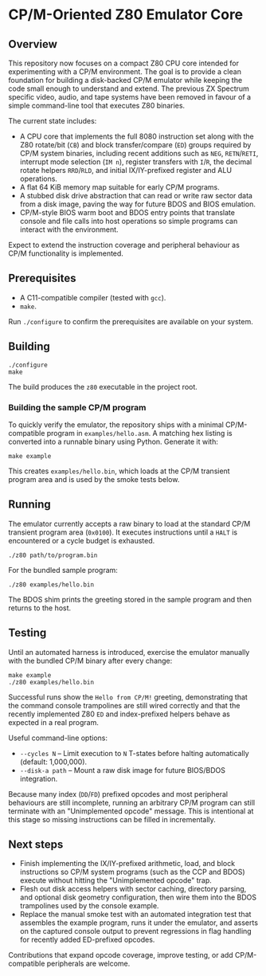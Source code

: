 # CP/M-Oriented Z80 Emulator Core

## Overview
This repository now focuses on a compact Z80 CPU core intended for experimenting with a CP/M environment. The goal is to provide a clean foundation for building a disk-backed CP/M emulator while keeping the code small enough to understand and extend. The previous ZX Spectrum specific video, audio, and tape systems have been removed in favour of a simple command-line tool that executes Z80 binaries.

The current state includes:

- A CPU core that implements the full 8080 instruction set along with the Z80 rotate/bit (`CB`) and block transfer/compare (`ED`) groups required by CP/M system binaries, including recent additions such as `NEG`, `RETN`/`RETI`, interrupt mode selection (`IM n`), register transfers with `I`/`R`, the decimal rotate helpers `RRD`/`RLD`, and initial IX/IY-prefixed register and ALU operations.
- A flat 64 KiB memory map suitable for early CP/M programs.
- A stubbed disk drive abstraction that can read or write raw sector data from a disk image, paving the way for future BDOS and BIOS emulation.
- CP/M-style BIOS warm boot and BDOS entry points that translate console and file calls into host operations so simple programs can interact with the environment.

Expect to extend the instruction coverage and peripheral behaviour as CP/M functionality is implemented.

## Prerequisites
- A C11-compatible compiler (tested with `gcc`).
- `make`.

Run `./configure` to confirm the prerequisites are available on your system.

## Building
```
./configure
make
```

The build produces the `z80` executable in the project root.

### Building the sample CP/M program

To quickly verify the emulator, the repository ships with a minimal CP/M-compatible program in `examples/hello.asm`. A matching
hex listing is converted into a runnable binary using Python. Generate it with:

```
make example
```

This creates `examples/hello.bin`, which loads at the CP/M transient program area and is used by the smoke tests below.

## Running
The emulator currently accepts a raw binary to load at the standard CP/M transient program area (`0x0100`). It executes instructions until a `HALT` is encountered or a cycle budget is exhausted.

```
./z80 path/to/program.bin
```

For the bundled sample program:

```
./z80 examples/hello.bin
```

The BDOS shim prints the greeting stored in the sample program and then returns to the host.

## Testing

Until an automated harness is introduced, exercise the emulator manually with the bundled CP/M binary after every change:

```
make example
./z80 examples/hello.bin
```

Successful runs show the `Hello from CP/M!` greeting, demonstrating that the command console trampolines are still wired
correctly and that the recently implemented Z80 `ED` and index-prefixed helpers behave as expected in a real program.

Useful command-line options:

- `--cycles N` – Limit execution to `N` T-states before halting automatically (default: 1,000,000).
- `--disk-a path` – Mount a raw disk image for future BIOS/BDOS integration.

Because many index (`DD`/`FD`) prefixed opcodes and most peripheral behaviours are still incomplete, running an arbitrary CP/M program can still terminate with an "Unimplemented opcode" message. This is intentional at this stage so missing instructions can be filled in incrementally.

## Next steps
- Finish implementing the IX/IY-prefixed arithmetic, load, and block instructions so CP/M system programs (such as the CCP and BDOS) execute without hitting the "Unimplemented opcode" trap.
- Flesh out disk access helpers with sector caching, directory parsing, and optional disk geometry configuration, then wire them into the BDOS trampolines used by the console example.
- Replace the manual smoke test with an automated integration test that assembles the example program, runs it under the emulator, and asserts on the captured console output to prevent regressions in flag handling for recently added ED-prefixed opcodes.

Contributions that expand opcode coverage, improve testing, or add CP/M-compatible peripherals are welcome.
